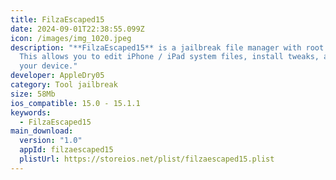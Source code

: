 ```yaml
---
title: FilzaEscaped15
date: 2024-09-01T22:38:55.099Z
icon: /images/img_1020.jpeg
description: "**FilzaEscaped15** is a jailbreak file manager with root access.
  This allows you to edit iPhone / iPad system files, install tweaks, and modify
  your device."
developer: AppleDry05
category: Tool jailbreak
size: 58Mb
ios_compatible: 15.0 - 15.1.1
keywords:
  - FilzaEscaped15
main_download:
  version: "1.0"
  appId: filzaescaped15
  plistUrl: https://storeios.net/plist/filzaescaped15.plist
---
```

